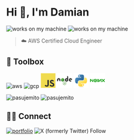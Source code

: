 
# Hi 👋, I'm Damian

<p align="left">
<img src="https://forthebadge.com/images/badges/works-on-my-machine.svg" alt="works on my machine" height="26" />
<img src="https://forthebadge.com/images/badges/contains-17-coffee-cups.svg" alt="works on my machine" height="26" />
</p>

> ☁️ AWS Certified Cloud Engineer 

## 🔪 Toolbox
<p align="left">
<img src="https://upload.wikimedia.org/wikipedia/commons/thumb/9/93/Amazon_Web_Services_Logo.svg/80px-Amazon_Web_Services_Logo.svg.png" alt="aws" height="40"/>
<img src="https://www.vectorlogo.zone/logos/google_cloud/google_cloud-icon.svg" alt="gcp" width="40" height="40"/>

<img src="https://raw.githubusercontent.com/devicons/devicon/master/icons/javascript/javascript-original.svg" alt="javascript" width="40" height="40"/>
<img src="https://raw.githubusercontent.com/devicons/devicon/master/icons/nodejs/nodejs-original-wordmark.svg" alt="nodejs" width="40" height="40"/>
<img src="https://raw.githubusercontent.com/devicons/devicon/master/icons/python/python-original.svg" alt="python" width="40" height="40"/> 

<img src="https://raw.githubusercontent.com/devicons/devicon/master/icons/nginx/nginx-original.svg" alt="nginx" width="40" height="40"/>
</p>

<p align="left">
<img src="https://pasujemito-github-readme-stats-h6n9eh6z8-pasujemito.vercel.app/api?username=pasujemito&hide_border=true&show_icons=true&count_private=true&hide=issues,prs&theme=onedark" alt="pasujemito" />
<img src="https://pasujemito-github-readme-stats-h6n9eh6z8-pasujemito.vercel.app/api/top-langs?username=pasujemito&hide_border=true&show_icons=true&locale=en&hide=liquid&layout=compact&theme=onedark" alt="pasujemito" />
</p>

## 😶‍🌫️ Connect
[![portfolio](https://img.shields.io/badge/my_portfolio-000?style=for-the-badge&logo=ko-fi&logoColor=white)](https://damianjanik.com/)
![X (formerly Twitter) Follow](https://img.shields.io/twitter/follow/damiajanik_dev?style=for-the-badge)
